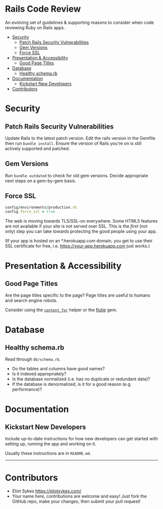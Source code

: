 # Rails Code Review

An evolving set of guidelines & supporting reasons to consider when code reviewing Ruby on Rails apps.

<!-- MarkdownTOC depth=0 autolink=true bracket=round -->

- [Security](#security)
  - [Patch Rails Security Vulnerabilities](#patch-rails-security-vulnerabilities)
  - [Gem Versions](#gem-versions)
  - [Force SSL](#force-ssl)
- [Presentation & Accessibility](#presentation--accessibility)
  - [Good Page Titles](#good-page-titles)
- [Database](#database)
  - [Healthy schema.rb](#healthy-schemarb)
- [Documentation](#documentation)
  - [Kickstart New Developers](#kickstart-new-developers)
- [Contributors](#contributors)

<!-- /MarkdownTOC -->

# Security

## Patch Rails Security Vulnerabilities

Update Rails to the latest patch version. Edit the rails version in the Gemfile then run `bundle install`. Ensure the version of Rails you're on is still actively supported and patched.

## Gem Versions

Run `bundle outdated` to check for old gem versions. Decide appropriate next steps on a gem-by-gem basis.

## Force SSL

```ruby
config/environments/production.rb
config.force_ssl = true
```

The web is moving towards TLS/SSL-on everywhere. Some HTML5 features are not available if your site is not served over SSL. This is the *first* (not only) step you can take towards protecting the good people using your app.

(If your app is hosted on an *.herokuapp.com domain, you get to use their SSL certificate for free, i.e. https://your-app.herokuapp.com just works.)


# Presentation & Accessibility

## Good Page Titles

Are the page titles specific to the page? Page titles are useful to humans and search engine robots.

Consider using the [`content_for`](http://api.rubyonrails.org/classes/ActionView/Helpers/CaptureHelper.html#method-i-content_for) helper or the [flutie](https://github.com/thoughtbot/flutie) gem.


# Database

## Healthy schema.rb 

Read through `db/schema.rb`. 

- Do the tables and columns have good names?
- Is it indexed appropriately?
- Is the database normalized (i.e. has no duplicate or redundant data)?
- If the database is denormalized, is it for a good reason (e.g. performance)?

# Documentation

## Kickstart New Developers

Include up-to-date instructions for how new developers can get started with setting up, running the app and working on it.

Usually these instructions are in `README.md`.

---

# Contributors

- Eliot Sykes https://eliotsykes.com/
- Your name here, contributions are welcome and easy! Just fork the GitHub repo, make your changes, then submit your pull request!
